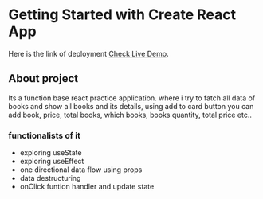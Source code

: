 # Getting Started with Create React App

Here is the link of deployment  [Check Live Demo](https://bangla-bazar.netlify.app/).

## About project
 Its a function base react practice application. where i try to fatch all data of books and show all books and its details, using add to card button you can add book, price, total books, which books, books  quantity, total price etc..
### functionalists of it
- exploring useState
- exploring useEffect
- one directional data flow using props
- data destructuring
- onClick funtion handler and update state
